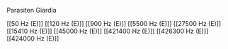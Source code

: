 Parasiten Giardia

[[50 Hz (E)]]
[[120 Hz (E)]]
[[900 Hz (E)]]
[[5500 Hz (E)]]
[[27500 Hz (E)]]
[[15410 Hz (E)]]
[[45000 Hz (E)]]
[[421400 Hz (E)]]
[[426300 Hz (E)]]
[[424000 Hz (E)]]